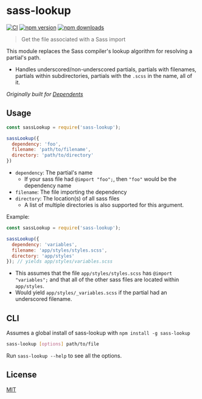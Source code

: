 # sass-lookup

[![CI](https://img.shields.io/github/actions/workflow/status/dependents/node-sass-lookup/ci.yml?branch=main&label=CI&logo=github)](https://github.com/dependents/node-sass-lookup/actions/workflows/ci.yml?query=branch%3Amain)
[![npm version](https://img.shields.io/npm/v/sass-lookup?logo=npm&logoColor=fff)](https://www.npmjs.com/package/sass-lookup)
[![npm downloads](https://img.shields.io/npm/dm/sass-lookup)](https://www.npmjs.com/package/sass-lookup)

> Get the file associated with a Sass import

This module replaces the Sass compiler's lookup algorithm for resolving a partial's path.

* Handles underscored/non-underscored partials, partials with filenames, partials within subdirectories, partials with the `.scss` in the name, all of it.

*Originally built for [Dependents](https://github.com/dependents/Dependents)*

## Usage

```js
const sassLookup = require('sass-lookup');

sassLookup({
  dependency: 'foo',
  filename: 'path/to/filename',
  directory: 'path/to/directory'
})
```

* `dependency`: The partial's name
  * If your sass file had `@import "foo";`, then `"foo"` would be the dependency name
* `filename`: The file importing the dependency
* `directory`: The location(s) of all sass files
  * A list of multiple directories is also supported for this argument.

Example:

```js
const sassLookup = require('sass-lookup');

sassLookup({
  dependency: 'variables',
  filename: 'app/styles/styles.scss',
  directory: 'app/styles'
}); // yields app/styles/variables.scss
```

* This assumes that the file `app/styles/styles.scss` has `@import "variables";` and that all of the other sass files are located within `app/styles`.
* Would yield `app/styles/_variables.scss` if the partial had an underscored filename.

## CLI

Assumes a global install of sass-lookup with `npm install -g sass-lookup`

```sh
sass-lookup [options] path/to/file
```

Run `sass-lookup --help` to see all the options.

## License

[MIT](LICENSE)
